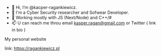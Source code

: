 - 👋 Hi, I’m @kacper-ragankiewicz. 
- 👀 I'm a Cyber Security researcher and Sofwear Developer.
- 🌱 Working mostly with JS (Next/Node) and C++/# 
- 📫 U can reach me throu email kasper.ragan@gmail.com or Twitter ( link in bio )

My personal website

link: https://ragankiewicz.pl

